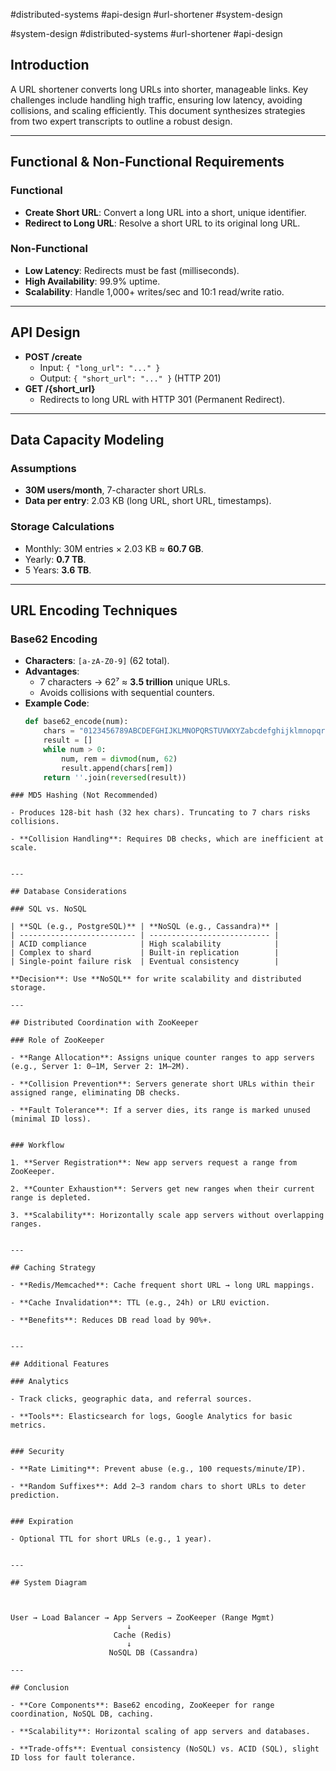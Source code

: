 #distributed-systems #api-design #url-shortener #system-design

#system-design #distributed-systems #url-shortener #api-design

## Introduction
A URL shortener converts long URLs into shorter, manageable links. Key challenges include handling high traffic, ensuring low latency, avoiding collisions, and scaling efficiently. This document synthesizes strategies from two expert transcripts to outline a robust design.

---

## Functional & Non-Functional Requirements

### Functional
- **Create Short URL**: Convert a long URL into a short, unique identifier.
- **Redirect to Long URL**: Resolve a short URL to its original long URL.

### Non-Functional
- **Low Latency**: Redirects must be fast (milliseconds).
- **High Availability**: 99.9% uptime.
- **Scalability**: Handle 1,000+ writes/sec and 10:1 read/write ratio.

---

## API Design
- **POST /create**
  - Input: `{ "long_url": "..." }`
  - Output: `{ "short_url": "..." }` (HTTP 201)
- **GET /{short_url}**
  - Redirects to long URL with HTTP 301 (Permanent Redirect).

---

## Data Capacity Modeling

### Assumptions
- **30M users/month**, 7-character short URLs.
- **Data per entry**: 2.03 KB (long URL, short URL, timestamps).

### Storage Calculations
- Monthly: 30M entries × 2.03 KB ≈ **60.7 GB**.
- Yearly: **0.7 TB**.
- 5 Years: **3.6 TB**.

---

## URL Encoding Techniques

### Base62 Encoding
- **Characters**: `[a-zA-Z0-9]` (62 total).
- **Advantages**: 
  - 7 characters → 62⁷ ≈ **3.5 trillion** unique URLs.
  - Avoids collisions with sequential counters.
- **Example Code**:
  ```python
  def base62_encode(num):
      chars = "0123456789ABCDEFGHIJKLMNOPQRSTUVWXYZabcdefghijklmnopqrstuvwxyz"
      result = []
      while num > 0:
          num, rem = divmod(num, 62)
          result.append(chars[rem])
      return ''.join(reversed(result))
```
### MD5 Hashing (Not Recommended)

- Produces 128-bit hash (32 hex chars). Truncating to 7 chars risks collisions.
    
- **Collision Handling**: Requires DB checks, which are inefficient at scale.
    

---

## Database Considerations

### SQL vs. NoSQL

| **SQL (e.g., PostgreSQL)** | **NoSQL (e.g., Cassandra)** |
| -------------------------- | --------------------------- |
| ACID compliance            | High scalability            |
| Complex to shard           | Built-in replication        |
| Single-point failure risk  | Eventual consistency        |

**Decision**: Use **NoSQL** for write scalability and distributed storage.

---

## Distributed Coordination with ZooKeeper

### Role of ZooKeeper

- **Range Allocation**: Assigns unique counter ranges to app servers (e.g., Server 1: 0–1M, Server 2: 1M–2M).
    
- **Collision Prevention**: Servers generate short URLs within their assigned range, eliminating DB checks.
    
- **Fault Tolerance**: If a server dies, its range is marked unused (minimal ID loss).
    

### Workflow

1. **Server Registration**: New app servers request a range from ZooKeeper.
    
2. **Counter Exhaustion**: Servers get new ranges when their current range is depleted.
    
3. **Scalability**: Horizontally scale app servers without overlapping ranges.
    

---

## Caching Strategy

- **Redis/Memcached**: Cache frequent short URL → long URL mappings.
    
- **Cache Invalidation**: TTL (e.g., 24h) or LRU eviction.
    
- **Benefits**: Reduces DB read load by 90%+.
    

---

## Additional Features

### Analytics

- Track clicks, geographic data, and referral sources.
    
- **Tools**: Elasticsearch for logs, Google Analytics for basic metrics.
    

### Security

- **Rate Limiting**: Prevent abuse (e.g., 100 requests/minute/IP).
    
- **Random Suffixes**: Add 2–3 random chars to short URLs to deter prediction.
    

### Expiration

- Optional TTL for short URLs (e.g., 1 year).
    

---

## System Diagram



User → Load Balancer → App Servers → ZooKeeper (Range Mgmt)
                          ↓
                       Cache (Redis)
                          ↓
                      NoSQL DB (Cassandra)

---

## Conclusion

- **Core Components**: Base62 encoding, ZooKeeper for range coordination, NoSQL DB, caching.
    
- **Scalability**: Horizontal scaling of app servers and databases.
    
- **Trade-offs**: Eventual consistency (NoSQL) vs. ACID (SQL), slight ID loss for fault tolerance.